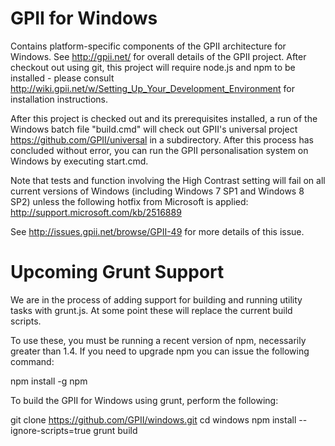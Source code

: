 # GPII for Windows

Contains platform-specific components of the GPII architecture for Windows. See http://gpii.net/ for overall details of the GPII
project. After checkout out using git, this project will require node.js and npm to be installed - please consult
http://wiki.gpii.net/w/Setting_Up_Your_Development_Environment for installation instructions.

After this project is checked out and its prerequisites installed, a run of the Windows batch file "build.cmd" will check out 
GPII's universal project https://github.com/GPII/universal in a subdirectory. After this process has concluded without error, 
you can run the GPII personalisation system on Windows by executing start.cmd.



Note that tests and function involving the High Contrast setting will fail on all current versions of Windows (including 
Windows 7 SP1 and Windows 8 SP2) unless the following hotfix from Microsoft is applied: http://support.microsoft.com/kb/2516889

See http://issues.gpii.net/browse/GPII-49 for more details of this issue. 

# Upcoming Grunt Support

We are in the process of adding support for building and running utility tasks 
with grunt.js. At some point these will replace the current build scripts.

To use these, you must be running a recent version of npm, necessarily greater 
than 1.4.  If you need to upgrade npm you can issue the following command:

  npm install -g npm

To build the GPII for Windows using grunt, perform the following:

  git clone https://github.com/GPII/windows.git
  cd windows
  npm install --ignore-scripts=true
  grunt build

